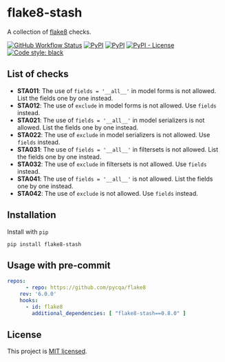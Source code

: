 # flake8-stash

A collection of [flake8](https://github.com/pycqa/flake8) checks.

[![GitHub Workflow Status](https://img.shields.io/github/actions/workflow/status/ghazi-git/flake8-stash/tests.yml?branch=main&label=Tests&logo=GitHub)](https://github.com/ghazi-git/flake8-stash/actions/workflows/tests.yml)
[![PyPI](https://img.shields.io/pypi/v/flake8-stash)](https://pypi.org/project/flake8-stash/)
[![PyPI](https://img.shields.io/pypi/pyversions/flake8-stash?logo=python&logoColor=white)](https://pypi.org/project/flake8-stash/)
[![PyPI - License](https://img.shields.io/pypi/l/flake8-stash)](https://github.com/ghazi-git/flake8-stash/blob/main/LICENSE)
[![Code style: black](https://img.shields.io/badge/code%20style-black-000000.svg)](https://github.com/psf/black)

## List of checks

- **STA011**: The use of `fields = '__all__'` in model forms is not allowed. List the fields one by one instead.
- **STA012**: The use of `exclude` in model forms is not allowed. Use `fields` instead.
- **STA021**: The use of `fields = '__all__'` in model serializers is not allowed. List the fields one by one instead.
- **STA022**: The use of `exclude` in model serializers is not allowed. Use `fields` instead.
- **STA031**: The use of `fields = '__all__'` in filtersets is not allowed. List the fields one by one instead.
- **STA032**: The use of `exclude` in filtersets is not allowed. Use `fields` instead.
- **STA041**: The use of `fields = '__all__'` is not allowed. List the fields one by one instead.
- **STA042**: The use of `exclude` is not allowed. Use `fields` instead.

## Installation

Install with `pip`

```shell
pip install flake8-stash
```

## Usage with pre-commit

```yaml
repos:
      - repo: https://github.com/pycqa/flake8
    rev: '6.0.0'
    hooks:
      - id: flake8
        additional_dependencies: [ "flake8-stash==0.8.0" ]
```

## License

This project is [MIT licensed](LICENSE).
